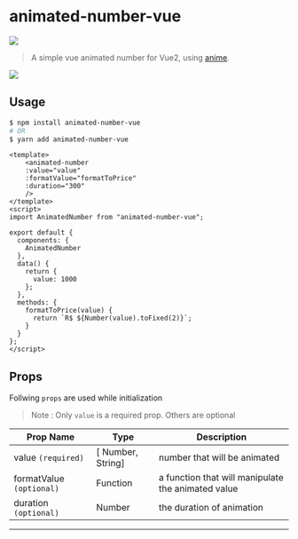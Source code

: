 # animated-number-vue 
[![](https://data.jsdelivr.com/v1/package/npm/animated-number-vue/badge)](https://www.jsdelivr.com/package/npm/animated-number-vue)
>A simple vue animated number for Vue2, using [anime](https://github.com/juliangarnier/anime). 

![](https://media.giphy.com/media/3Fnc5buwtaxS1n0J3L/giphy.gif)

## Usage

```bash
$ npm install animated-number-vue
# OR
$ yarn add animated-number-vue
```

````vue
<template>
    <animated-number 
    :value="value" 
    :formatValue="formatToPrice" 
    :duration="300"
    />
</template>
<script>
import AnimatedNumber from "animated-number-vue";

export default {
  components: {
    AnimatedNumber
  },
  data() {
    return {
      value: 1000
    };
  },
  methods: {
    formatToPrice(value) {
      return `R$ ${Number(value).toFixed(2)}`;
    }
  }
};
</script>
````

## Props
Follwing `props` are used while initialization
> Note : Only `value` is a required prop. Others are optional

| Prop Name | Type | Description |
|----------|------|--------------|
| value `(required)`| [ Number, String] | number that will be animated |
| formatValue `(optional)`| Function | a function that will manipulate the animated value |
| duration `(optional)`| Number | the duration of animation |

---